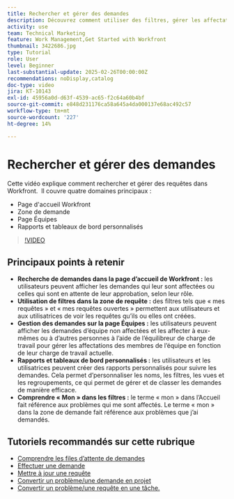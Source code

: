 ```yaml
---
title: Rechercher et gérer des demandes
description: Découvrez comment utiliser des filtres, gérer les affectations d’équipe, créer des rapports et des tableaux de bord personnalisés et clarifier la signification de « mon » dans différents contextes pour une gestion des demandes efficace.
activity: use
team: Technical Marketing
feature: Work Management,Get Started with Workfront
thumbnail: 3422686.jpg
type: Tutorial
role: User
level: Beginner
last-substantial-update: 2025-02-26T00:00:00Z
recommendations: noDisplay,catalog
doc-type: video
jira: KT-10143
exl-id: 45956a0d-d63f-4539-ac65-f2c64a60b4bf
source-git-commit: e848d231176ca58a645a4da000137e68ac492c57
workflow-type: tm+mt
source-wordcount: '227'
ht-degree: 14%

---
```


# Rechercher et gérer des demandes

Cette vidéo explique comment rechercher et gérer des requêtes dans Workfront. &#x200B; Il couvre quatre domaines principaux :

* Page d&#39;accueil Workfront
* Zone de demande
* Page Équipes &#x200B;
* Rapports et tableaux de bord personnalisés


>[!VIDEO](https://video.tv.adobe.com/v/3422686/?quality=12&learn=on&enablevpops)

## Principaux points à retenir

* **Recherche de demandes dans la page d’accueil de Workfront :** les utilisateurs peuvent afficher les demandes qui leur sont affectées ou celles qui sont en attente de leur approbation, selon leur rôle. &#x200B;
* **Utilisation de filtres dans la zone de requête :** des filtres tels que « mes requêtes » et « mes requêtes ouvertes » permettent aux utilisateurs et aux utilisatrices de voir les requêtes qu’ils ou elles ont créées. &#x200B;
* **Gestion des demandes sur la page Équipes :** les utilisateurs peuvent afficher les demandes d’équipe non affectées et les affecter à eux-mêmes ou à d’autres personnes à l’aide de l’équilibreur de charge de travail pour gérer les affectations des membres de l’équipe en fonction de leur charge de travail actuelle. &#x200B;
* **Rapports et tableaux de bord personnalisés :** les utilisateurs et les utilisatrices peuvent créer des rapports personnalisés pour suivre les demandes. Cela permet d’personnaliser les noms, les filtres, les vues et les regroupements, ce qui permet de gérer et de classer les demandes de manière efficace. &#x200B;
* **Comprendre « Mon » dans les filtres :** le terme « mon » dans l’Accueil fait référence aux problèmes qui me sont affectés. Le terme « mon » dans la zone de demande fait référence aux problèmes que j’ai demandés. &#x200B;


## Tutoriels recommandés sur cette rubrique

* [Comprendre les files d’attente de demandes](/help/manage-work/request-queues/understand-request-queues.md)
* [Effectuer une demande](/help/manage-work/issues-requests/make-a-request.md)
* [Mettre à jour une requête](/help/manage-work/issues-requests/update-a-request.md)
* [Convertir un problème/une demande en projet](/help/manage-work/issues-requests/create-a-project-from-a-request.md)
* [Convertir un problème/une requête en une tâche.](/help/manage-work/issues-requests/convert-issues-to-other-work-items.md)

